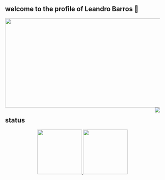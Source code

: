 ## welcome to the profile of Leandro Barros 👋

<img height="290" width="850" src="https://cdna.artstation.com/p/assets/images/images/018/990/420/original/pixel-jeff-noodles.gif?1561540714">

<img align="right" src="https://static.wikia.nocookie.net/streetfighter/images/4/49/File-RyuSpecial.gif/revision/latest/scale-to-width-down/366?cb=20100102124142">

## status

<div align="center">
  <a href="https://github.com/leoBarrosDev">
  <img height="145em" src="https://github-readme-stats.vercel.app/api?username=leoBarrosDev&show_icons=true&theme=dark&include_all_commits=true&count_private=true"/>
  <img height="145em" src="https://github-readme-stats.vercel.app/api/top-langs/?username=leoBarrosDev&layout=compact&langs_count=7&theme=dark"/>      
</div>
